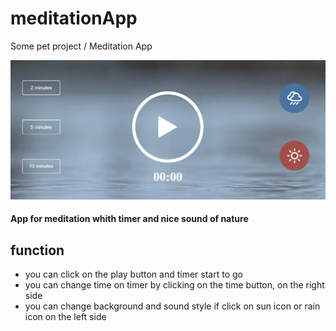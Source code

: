 # meditationApp
Some pet project / Meditation App

![mainScreen](/readMeAssets/mainScreen.png)

#### App for meditation whith timer and nice sound of nature

## function

* you can click on the play button and timer start to go
* you can change time on timer by clicking on the time button, on the right side
* you can change background and sound style if click on sun icon or rain icon on the left side

